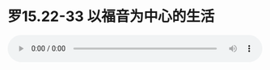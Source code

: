 # 罗15.22-33 以福音为中心的生活

<audio style="width: 100%;" preload="false" controls controlslist="nodownload"><source src="http://file.simai.life/audio/mp3/old/12359.mp3" type="audio/mpeg">Your browser does not support the audio element.</audio>


